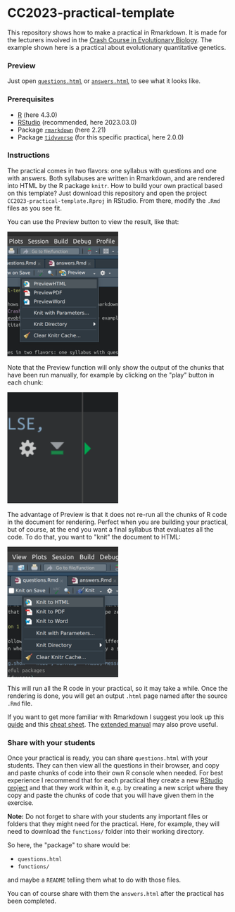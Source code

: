 # CC2023-practical-template

This repository shows how to make a practical in Rmarkdown. It is made for the lecturers involved in the [Crash Course in Evolutionary Biology](https://evobiocrashcourse.github.io/). The example shown here is a practical about evolutionary quantitative genetics.

### Preview

Just open [`questions.html`]([https://questions.html](https://raw.githack.com/rscherrer/CC2023-practical-template/main/questions.html)) or [`answers.html`](https://raw.githack.com/rscherrer/CC2023-practical-template/main/answers.html) to see what it looks like.

### Prerequisites

-   [R](https://www.r-project.org/) (here 4.3.0)
-   [RStudio](https://posit.co/download/rstudio-desktop/) (recommended, here 2023.03.0)
-   Package [`rmarkdown`](https://rmarkdown.rstudio.com/) (here 2.21)
-   Package [`tidyverse`](https://www.tidyverse.org/) (for this specific practical, here 2.0.0)

### Instructions

The practical comes in two flavors: one syllabus with questions and one with answers. Both syllabuses are written in Rmarkdown, and are rendered into HTML by the R package `knitr`. How to build your own practical based on this template? Just download this repository and open the project `CC2023-practical-template.Rproj` in RStudio. From there, modify the `.Rmd` files as you see fit.

You can use the Preview button to view the result, like that:

<img src="pics/screen01.png" width="50%" height="50%"/>

Note that the Preview function will only show the output of the chunks that have been run manually, for example by clicking on the "play" button in each chunk:

<img src="pics/screen02.png" width="50%" height="50%"/>

The advantage of Preview is that it does not re-run all the chunks of R code in the document for rendering. Perfect when you are building your practical, but of course, at the end you want a final syllabus that evaluates all the code. To do that, you want to "knit" the document to HTML:

<img src="pics/screen03.png" width="50%" height="50%"/>

This will run all the R code in your practical, so it may take a while. Once the rendering is done, you will get an output `.html` page named after the source `.Rmd` file.

If you want to get more familiar with Rmarkdown I suggest you look up this [guide](https://rmarkdown.rstudio.com/lesson-1.html) and this [cheat sheet](https://www.rstudio.com/wp-content/uploads/2015/02/rmarkdown-cheatsheet.pdf). The [extended manual](https://bookdown.org/yihui/rmarkdown/) may also prove useful.

### Share with your students

Once your practical is ready, you can share `questions.html` with your students. They can then view all the questions in their browser, and copy and paste chunks of code into their own R console when needed. For best experience I recommend that for each practical they create a new [RStudio project](https://support.posit.co/hc/en-us/articles/200526207-Using-RStudio-Projects) and that they work within it, e.g. by creating a new script where they copy and paste the chunks of code that you will have given them in the exercise.

**Note:** Do not forget to share with your students any important files or folders that they might need for the practical. Here, for example, they will need to download the `functions/` folder into their working directory.

So here, the "package" to share would be:

-   `questions.html`
-   `functions/`

and maybe a `README` telling them what to do with those files.

You can of course share with them the `answers.html` after the practical has been completed.
